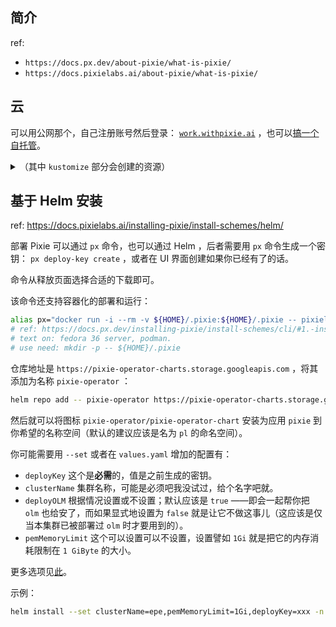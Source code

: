 
## 简介

ref:

- `https://docs.px.dev/about-pixie/what-is-pixie/`
- `https://docs.pixielabs.ai/about-pixie/what-is-pixie/`

## 云

可以用公网那个，自己注册账号然后登录： [`work.withpixie.ai`](https://work.withpixie.ai/auth/login) ，也可以[搞一个自托管](https://docs.px.dev/installing-pixie/install-guides/self-hosted-pixie/)。

<details>

  <summary>（其中 <code>kustomize</code> 部分会创建的资源）</summary>

~~~ test
[root@node1 pixie]# kustomize build k8s/cloud_deps/base/elastic/operator | kubectl apply -f -
namespace/elastic-system created
customresourcedefinition.apiextensions.k8s.io/agents.agent.k8s.elastic.co created
customresourcedefinition.apiextensions.k8s.io/apmservers.apm.k8s.elastic.co created
customresourcedefinition.apiextensions.k8s.io/beats.beat.k8s.elastic.co created
customresourcedefinition.apiextensions.k8s.io/elasticmapsservers.maps.k8s.elastic.co created
customresourcedefinition.apiextensions.k8s.io/elasticsearches.elasticsearch.k8s.elastic.co created
customresourcedefinition.apiextensions.k8s.io/enterprisesearches.enterprisesearch.k8s.elastic.co created
customresourcedefinition.apiextensions.k8s.io/kibanas.kibana.k8s.elastic.co created
serviceaccount/elastic-operator created
clusterrole.rbac.authorization.k8s.io/elastic-operator created
clusterrole.rbac.authorization.k8s.io/elastic-operator-edit created
clusterrole.rbac.authorization.k8s.io/elastic-operator-view created
clusterrolebinding.rbac.authorization.k8s.io/elastic-operator created
configmap/elastic-operator created
secret/elastic-webhook-server-cert created
service/elastic-webhook-server created
statefulset.apps/elastic-operator created
validatingwebhookconfiguration.admissionregistration.k8s.io/elastic-webhook.k8s.elastic.co created
[root@node1 pixie]# kustomize build k8s/cloud_deps/public | kubectl apply -f -
I0804 17:46:46.993875   20122 request.go:645] Throttling request took 1.174609694s, request: GET:https://apiserver.cluster.local:6443/apis/tenant.kubesphere.io/v1alpha1?timeout=32s
serviceaccount/nats created
serviceaccount/nats-server created
serviceaccount/stan created
clusterrole.rbac.authorization.k8s.io/plc:nats-server created
clusterrole.rbac.authorization.k8s.io/plc:stan created
clusterrolebinding.rbac.authorization.k8s.io/plc:nats-server-binding created
clusterrolebinding.rbac.authorization.k8s.io/plc:stan-binding created
configmap/nats-config created
configmap/pl-announcement-config created
configmap/pl-auth-connector-config created
configmap/pl-errors-config created
configmap/pl-ld-config created
configmap/pl-oauth-config created
configmap/pl-sentry-dsn-config created
configmap/segment-config created
configmap/stan-config created
service/pl-nats created
service/pl-stan created
service/postgres created
persistentvolumeclaim/postgres-pv-claim created
deployment.apps/postgres created
statefulset.apps/pl-nats created
statefulset.apps/pl-stan created
poddisruptionbudget.policy/pl-stan-pdb created
elasticsearch.elasticsearch.k8s.elastic.co/pl-elastic created
[root@node1 pixie]# kustomize build k8s/cloud/public/ | kubectl apply -f -
role.rbac.authorization.k8s.io/pl-kuberesolver-role created
rolebinding.rbac.authorization.k8s.io/pl-kuberesolver-role-binding created
configmap/hydra-config created
configmap/kratos-config created
configmap/pl-analytics-config created
configmap/pl-artifact-config created
configmap/pl-bq-config created
configmap/pl-contact-config created
configmap/pl-db-config created
configmap/pl-domain-config created
configmap/pl-indexer-config created
configmap/pl-oauth-config unchanged
configmap/pl-ory-service-config created
configmap/pl-script-bundles-config created
configmap/pl-scriptmgr-config created
configmap/pl-service-config created
configmap/pl-support-access-config created
configmap/pl-tls-config created
configmap/proxy-envoy-config created
service/api-service created
service/artifact-tracker-service created
service/auth-service created
service/cloud-proxy-service created
service/config-manager-service created
service/cron-script-service created
service/hydra created
service/kratos created
service/plugin-service created
service/profile-service created
service/project-manager-service created
service/scriptmgr-service created
service/vzconn-service created
service/vzmgr-service created
deployment.apps/api-server created
deployment.apps/artifact-tracker-server created
deployment.apps/auth-server created
deployment.apps/cloud-proxy created
deployment.apps/config-manager-server created
deployment.apps/cron-script-server created
deployment.apps/hydra created
deployment.apps/indexer-server created
deployment.apps/kratos created
deployment.apps/metrics-server created
deployment.apps/plugin-server created
deployment.apps/profile-server created
deployment.apps/project-manager-server created
deployment.apps/scriptmgr-server created
deployment.apps/vzconn-server created
deployment.apps/vzmgr-server created
job.batch/create-admin-job created
job.batch/create-hydra-client-job created
job.batch/plugin-db-updater-job created
[root@node1 pixie]# 
~~~

</details>

## 基于 Helm 安装

ref: https://docs.pixielabs.ai/installing-pixie/install-schemes/helm/

部署 Pixie 可以通过 `px` 命令，也可以通过 Helm ，后者需要用 `px` 命令生成一个密钥： `px deploy-key create` ，或者在 UI 界面创建如果你已经有了的话。

命令从释放页面选择合适的下载即可。

该命令还支持容器化的部署和运行：

~~~ sh
alias px="docker run -i --rm -v ${HOME}/.pixie:${HOME}/.pixie -- pixielabs/px"
# ref: https://docs.px.dev/installing-pixie/install-schemes/cli/#1.-install-the-pixie-cli-using-docker
# text on: fedora 36 server, podman.
# use need: mkdir -p -- ${HOME}/.pixie
~~~

仓库地址是 `https://pixie-operator-charts.storage.googleapis.com` ，将其添加为名称 `pixie-operator` ：

~~~ sh
helm repo add -- pixie-operator https://pixie-operator-charts.storage.googleapis.com
~~~

然后就可以将图标 `pixie-operator/pixie-operator-chart` 安装为应用 `pixie` 到你希望的名称空间（默认的建议应该是名为 `pl` 的命名空间）。

你可能需要用 `--set` 或者在 `values.yaml` 增加的配置有：

- `deployKey` 这个是**必需**的，值是之前生成的密钥。
- `clusterName` 集群名称，可能是必须吧我没试过，给个名字吧就。
- `deployOLM` 根据情况设置或不设置；默认应该是 `true` ——即会一起帮你把 `olm` 也给安了，而如果显式地设置为 `false` 就是让它不做这事儿（这应该是仅当本集群已被部署过 `olm` 时才要用到的）。
- `pemMemoryLimit` 这个可以设置可以不设置，设置譬如 `1Gi` 就是把它的内存消耗限制在 `1 GiByte` 的大小。

更多选项见[此](https://docs.px.dev/reference/admin/deploy-options/)。

示例：

~~~ sh
helm install --set clusterName=epe,pemMemoryLimit=1Gi,deployKey=xxx -n pl --create-namespace -- pixie pixie-operator/pixie-operator-chart
~~~



